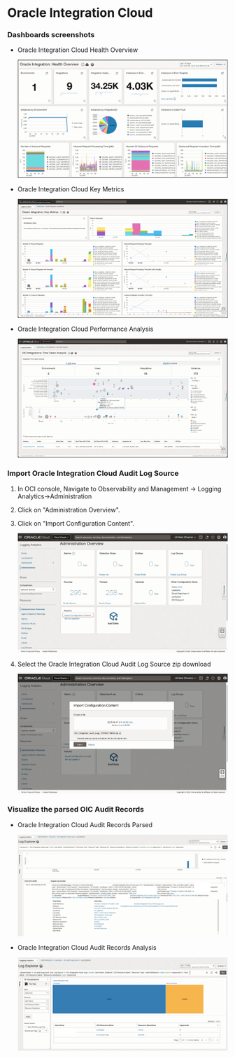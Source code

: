 # Oracle Integration Cloud

### Dashboards screenshots

* Oracle Integration Cloud Health Overview

  ![Oracle Integration Cloud Health Overview](images/oci_la_oic_ootb_health_overview.png)

* Oracle Integration Cloud Key Metrics

  ![Oracle Integration Cloud Key Metrics](images/oci_la_oic_ootb_key_metrics.png)

* Oracle Integration Cloud Performance Analysis

  ![Oracle Integration Cloud Performance Analysis](images/oci_la_oic_ootb_performance_analysis.png)

### Import Oracle Integration Cloud Audit Log Source

1.	In OCI console, Navigate to Observability and Management -> Logging Analytics->Administration
2.	Click on "Administration Overview". 
3.  Click on "Import Configuration Content".

    ![Oracle Integration Cloud Audit Log Source](images/oic_la_import_log_source.png)

4.  Select the Oracle Integration Cloud Audit Log Source zip download

    ![Oracle Integration Cloud Audit Log Source](images/oic_la_import_log_source_2.png)

### Visualize the parsed OIC Audit Records

* Oracle Integration Cloud Audit Records Parsed

  ![Oracle Integration Cloud Audit Records Parsed](images/oic_auditlog_la_parsed.png)

* Oracle Integration Cloud Audit Records Analysis

  ![Oracle Integration Cloud Audit Records Analysis](images/oic_auditlog_la_dashboard.png)